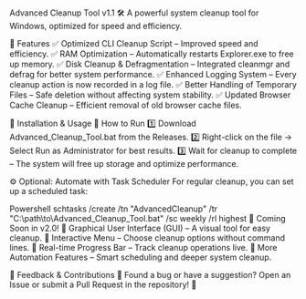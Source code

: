 Advanced Cleanup Tool v1.1
🛠 A powerful system cleanup tool for Windows, optimized for speed and efficiency.

🚀 Features
✅ Optimized CLI Cleanup Script – Improved speed and efficiency. 
✅ RAM Optimization – Automatically restarts Explorer.exe to free up memory.
✅ Disk Cleanup & Defragmentation – Integrated cleanmgr and defrag for better system performance. 
✅ Enhanced Logging System – Every cleanup action is now recorded in a log file. 
✅ Better Handling of Temporary Files – Safe deletion without affecting system stability. 
✅ Updated Browser Cache Cleanup – Efficient removal of old browser cache files.

🔧 Installation & Usage
📌 How to Run
1️⃣ Download Advanced_Cleanup_Tool.bat from the Releases. 2️⃣ Right-click on the file → Select Run as Administrator for best results. 3️⃣ Wait for cleanup to complete – The system will free up storage and optimize performance.

⚙️ Optional: Automate with Task Scheduler
For regular cleanup, you can set up a scheduled task:

Powershell
schtasks /create /tn "AdvancedCleanup" /tr "C:\path\to\Advanced_Cleanup_Tool.bat" /sc weekly /rl highest
🚀 Coming Soon in v2.0!
🔹 Graphical User Interface (GUI) – A visual tool for easy cleanup. 🔹 Interactive Menu – Choose cleanup options without command lines. 🔹 Real-time Progress Bar – Track cleanup operations live. 🔹 More Automation Features – Smart scheduling and deeper system cleanup.

📩 Feedback & Contributions
💬 Found a bug or have a suggestion? Open an Issue or submit a Pull Request in the repository! 🚀
